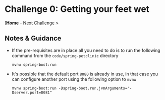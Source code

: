 # Challenge 0: Getting your feet wet

[**[Home](../README.md)** - [Next Challenge >](./solution-01.md)

## Notes & Guidance

- If the pre-requisites are in place all you need to do is to run the following command from the `code/spring-petclinic` directory

    ```shell
    mvnw spring-boot:run
    ```

- It's possible that the default port `8080` is already in use, in that case you can configure another port using the following option to `mvnw`

    ```shell
    mvnw spring-boot:run -Dspring-boot.run.jvmArguments="-Dserver.port=8081"
    ```
